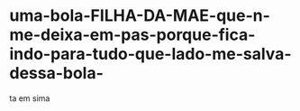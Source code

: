 # uma-bola-FILHA-DA-MAE-que-n-me-deixa-em-pas-porque-fica-indo-para-tudo-que-lado-me-salva-dessa-bola-
ta em sima
